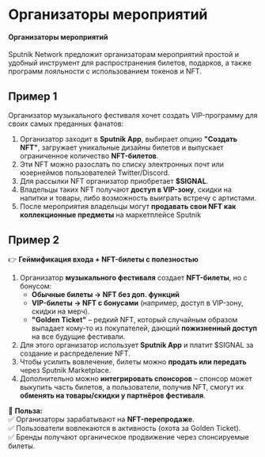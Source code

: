 # Организаторы мероприятий

#### **Организаторы мероприятий**

Sputnik Network предложит организаторам мероприятий простой и удобный инструмент для распространения билетов, подарков, а также программ лояльности с использованием токенов и NFT.

## **Пример 1**

Организатор музыкального фестиваля хочет создать VIP-программу для своих самых преданных фанатов:

1. Организатор заходит в **Sputnik App**, выбирает опцию **"Создать NFT"**, загружает уникальные дизайны билетов и выпускает ограниченное количество **NFT-билетов**.
2. Эти NFT можно разослать по списку электронных почт или юзернеймов пользователей Twitter/Discord.
3. Для рассылки NFT организатор приобретает **$SIGNAL**.
4. Владельцы таких NFT получают **доступ в VIP-зону**, скидки на напитки и товары, либо возможность выиграть встречу с артистами.
5. После мероприятия владельцы могут **продавать свои NFT как коллекционные предметы** на маркетплейсе Sputnik

## **Пример 2**

👉 **Геймификация входа + NFT-билеты с полезностью**

1. Организатор **музыкального фестиваля** создает **NFT-билеты**, но с бонусом:
   * **Обычные билеты → NFT без доп. функций**
   * **VIP-билеты → NFT с бонусами** (например, доступ в VIP-зону, скидки на мерч).
   * **"Golden Ticket"** – редкий NFT, который случайным образом выпадает кому-то из покупателей, дающий **пожизненный доступ** на все будущие фестивали.
2. Для этого организатор использует **Sputnik App** и платит $SIGNAL за создание и распределение NFT.
3. Чтобы усилить вовлечение, билеты можно **продать или передать** через Sputnik Marketplace.
4. Дополнительно можно **интегрировать спонсоров** – спонсор может выкупить часть билетов, а пользователи, получив NFT, смогут их **обменять на товары/скидки у партнёров фестиваля**.

📌 **Польза:**\
✅ Организаторы зарабатывают на **NFT-перепродаже**.\
✅ Пользователи вовлекаются в активность (охота за Golden Ticket).\
✅ Бренды получают органическое продвижение через спонсируемые билеты.
